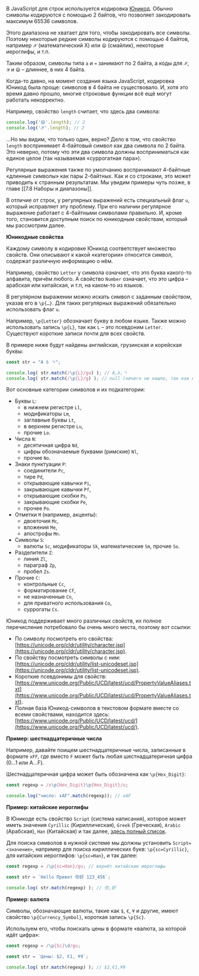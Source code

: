 В JavaScript для строк используется кодировка [Юникод](https://ru.wikipedia.org/wiki/%D0%AE%D0%BD%D0%B8%D0%BA%D0%BE%D0%B4). Обычно символы кодируются с помощью 2 байтов, что позволяет закодировать максимум 65536 символов.

Этого диапазона не хватает для того, чтобы закодировать все символы. Поэтому некоторые редкие символы кодируются с помощью 4 байтов, например `𝒳` (математический X) или `😄` (смайлик), некоторые иероглифы, и т.п.

Таким образом, символы типа `a` и `≈` занимают по 2 байта, а коды для `𝒳`, `𝒴` и `😄` – длиннее, в них 4 байта.

Когда-то давно, на момент создания языка JavaScript, кодировка Юникод была проще: символов в 4 байта не существовало. И, хотя это время давно прошло, многие строковые функции всё ещё могут работать некорректно.

Например, свойство `length` считает, что здесь два символа:

```js
console.log('😄'.length); // 2 
console.log('𝒳'.length); // 2
```

…Но мы видим, что только один, верно? Дело в том, что свойство `length` воспринимает 4-байтовый символ как два символа по 2 байта. Это неверно, потому что эти два символа должны восприниматься как единое целое (так называемая «суррогатная пара»).

Регулярные выражения также по умолчанию воспринимают 4-байтные «длинные символы» как пары 2-байтных. Как и со строками, это может приводить к странным результатам. Мы увидим примеры чуть позже, в главе [[7.8 Наборы и диапазоны]].

В отличие от строк, у регулярных выражений есть специальный флаг `u`, который исправляет эту проблему. При его наличии регулярное выражение работает с 4-байтными символами правильно. И, кроме того, становится доступным поиск по юникодным свойствам, который мы рассмотрим далее.

**Юникодные свойства**

Каждому символу в кодировке Юникод соответствует множество свойств. Они описывают к какой «категории» относится символ, содержат различную информацию о нём.

Например, свойство `Letter` у символа означает, что это буква какого-то алфавита, причём любого. А свойство `Number` означает, что это цифра – арабская или китайская, и т.п, на каком-то из языков.

В регулярном выражении можно искать символ с заданным свойством, указав его в `\p{…}`. Для таких регулярных выражений обязательно использовать флаг `u`.

Например, `\p{Letter}` обозначает букву в любом языке. Также можно использовать запись `\p{L}`, так как `L` – это псевдоним `Letter`. Существуют короткие записи почти для всех свойств.

В примере ниже будут найдены английская, грузинская и корейская буквы:

```js
const str = "A ბ ㄱ";

console.log( str.match(/\p{L}/gu) ); // A,ბ,ㄱ 
console.log( str.match(/\p{L}/g) ); // null (ничего не нашло, так как нет флага "u")
```

Вот основные категории символов и их подкатегории:

-   Буквы `L`:
    -   в нижнем регистре `Ll`,
    -   модификаторы `Lm`,
    -   заглавные буквы `Lt`,
    -   в верхнем регистре `Lu`,
    -   прочие `Lo`.
-   Числа `N`:
    -   десятичная цифра `Nd`,
    -   цифры обозначаемые буквами (римские) `Nl`,
    -   прочие `No`.
-   Знаки пунктуации `P`:
    -   соединители `Pc`,
    -   тире `Pd`,
    -   открывающие кавычки `Pi`,
    -   закрывающие кавычки `Pf`,
    -   открывающие скобки `Ps`,
    -   закрывающие скобки `Pe`,
    -   прочее `Po`.
-   Отметки `M` (например, акценты):
    -   двоеточия `Mc`,
    -   вложения `Me`,
    -   апострофы `Mn`.
-   Символы `S`:
    -   валюты `Sc`, модификаторы `Sk`, математические `Sm`, прочие `So`.
-   Разделители `Z`:
    -   линия `Zl`,
    -   параграф `Zp`,
    -   пробел `Zs`.
-   Прочие `C`:
    -   контрольные `Cc`,
    -   форматирование `Cf`,
    -   не назначенные `Cn`,
    -   для приватного использования `Co`,
    -   суррогаты `Cs`.

Юникод поддерживает много различных свойств, их полное перечисление потребовало бы очень много места, поэтому вот ссылки:

-   По символу посмотреть его свойства: [https://unicode.org/cldr/utility/character.jsp](https://unicode.org/cldr/utility/character.jsp).
-   По свойству посмотреть символы с ним: [https://unicode.org/cldr/utility/list-unicodeset.jsp](https://unicode.org/cldr/utility/list-unicodeset.jsp).
-   Короткие псевдонимы для свойств: [https://www.unicode.org/Public/UCD/latest/ucd/PropertyValueAliases.txt](https://www.unicode.org/Public/UCD/latest/ucd/PropertyValueAliases.txt).
-   Полная база Юникод-символов в текстовом формате вместе со всеми свойствами, находится здесь: [https://www.unicode.org/Public/UCD/latest/ucd/](https://www.unicode.org/Public/UCD/latest/ucd/).

**Пример: шестнадцатеричные числа**

Например, давайте поищем шестнадцатеричные числа, записанные в формате `xFF`, где вместо `F` может быть любая шестнадцатеричная цифра (0…1 или A…F).

Шестнадцатеричная цифра может быть обозначена как `\p{Hex_Digit}`:

```js
const regexp = /x\p{Hex_Digit}\p{Hex_Digit}/u;

console.log("число: xAF".match(regexp)); // xAF
```

**Пример: китайские иероглифы**

В Юникоде есть свойство `Script` (система написания), которое может иметь значения `Cyrillic` (Кириллическая), `Greek` (Греческая), `Arabic` (Арабская), `Han` (Китайская) и так далее, [здесь полный список](https://en.wikipedia.org/wiki/Script_(Unicode)).

Для поиска символов в нужной системе мы должны установить `Script=<значение>`, например для поиска кириллических букв: `\p{sc=Cyrillic}`, для китайских иероглифов: `\p{sc=Han}`, и так далее:

```js
const regexp = /\p{sc=Han}/gu; // вернёт китайские иероглифы

const str = `Hello Привет 你好 123_456`; 

console.log( str.match(regexp) ); // 你,好
```

**Пример: валюта**

Символы, обозначающие валюты, такие как `$`, `€`, `¥` и другие, имеют свойство `\p{Currency_Symbol}`, короткая запись `\p{Sc}`.

Используем его, чтобы поискать цены в формате «валюта, за которой идёт цифра»:

```js
const regexp = /\p{Sc}\d/gu; 

const str = `Цены: $2, €1, ¥9`; 

console.log( str.match(regexp) ); // $2,€1,¥9
```
